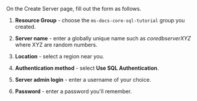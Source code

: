 On the Create Server page, fill out the form as follows.
1. **Resource Group** - choose the `ms-docs-core-sql-tutorial` group you created.

1. **Server name** - enter a globally unique name such as *coredbserverXYZ* where XYZ are random numbers.

1. **Location** - select a region near you.

1. **Authentication method** - select **Use SQL Authentication**.

1. **Server admin login** - enter a username of your choice.

1. **Password** - enter a password you'll remember.

